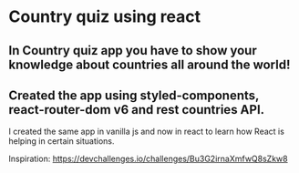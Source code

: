 <h1>Country quiz using react</h1>

<h2>In Country quiz app you have to show your knowledge about countries all around the world!</h2>

<h2>Created the app using styled-components, react-router-dom v6 and rest countries API.</h2>

I created the same app in vanilla js and now in react to learn how React is helping in certain situations.

Inspiration: https://devchallenges.io/challenges/Bu3G2irnaXmfwQ8sZkw8
